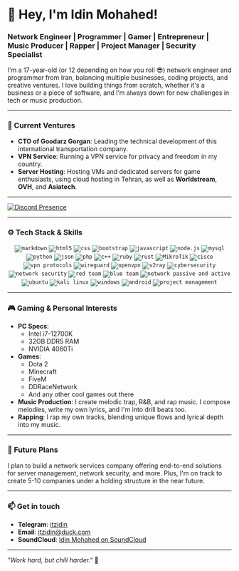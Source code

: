 # 👋 Hey, I'm Idin Mohahed!

### Network Engineer | Programmer | Gamer | Entrepreneur | Music Producer | Rapper | Project Manager | Security Specialist

I'm a 17-year-old (or 12 depending on how you roll 😎) network engineer and programmer from Iran, balancing multiple businesses, coding projects, and creative ventures. I love building things from scratch, whether it's a business or a piece of software, and I’m always down for new challenges in tech or music production.

---

### 💼 Current Ventures
- **CTO of Goodarz Gorgan**: Leading the technical development of this international transportation company.
- **VPN Service**: Running a VPN service for privacy and freedom in my country.
- **Server Hosting**: Hosting VMs and dedicated servers for game enthusiasts, using cloud hosting in Tehran, as well as **Worldstream**, **OVH**, and **Asiatech**.

---

[![Discord Presence](https://lanyard.cnrad.dev/api/932027654234849330)](https://discord.com/users/932027654234849330)

---

### ⚙️ Tech Stack & Skills

<div align="center">
<code><img src="https://img.shields.io/badge/Markdown-000000?style=for-the-badge&logo=markdown&logoColor=white" alt="markdown"></code>
<code><img src="https://img.shields.io/badge/html5-%23E34F26.svg?style=for-the-badge&logo=html5&logoColor=white" alt="html5"></code>
<code><img src="https://img.shields.io/badge/css-1572B6.svg?style=for-the-badge&logo=css3&logoColor=white" alt="css"></code>
<code><img src="https://img.shields.io/badge/bootstrap-%23563D7C.svg?style=for-the-badge&logo=bootstrap&logoColor=white" alt="bootstrap"></code>
<code><img src="https://img.shields.io/badge/javascript-%23323330.svg?style=for-the-badge&logo=javascript&logoColor=%23F7DF1E" alt="javascript"></code>
<code><img src="https://img.shields.io/badge/node.js-%2343853D.svg?style=for-the-badge&logo=node.js&logoColor=white" alt="node.js"></code>
<code><img src="https://img.shields.io/badge/mysql-4479A1.svg?style=for-the-badge&logo=mysql&logoColor=white" alt="mysql"></code>
<code><img src="https://img.shields.io/badge/python-3776AB.svg?style=for-the-badge&logo=python&logoColor=white" alt="python"></code>
<code><img src="https://img.shields.io/badge/json-5E5C5C?style=for-the-badge&logo=json&logoColor=white" alt="json"></code>
<code><img src="https://img.shields.io/badge/php-777BB4?style=for-the-badge&logo=php&logoColor=white" alt="php"></code>
<code><img src="https://img.shields.io/badge/C%2B%2B-00599C?style=for-the-badge&logo=c%2B%2B&logoColor=white" alt="c++"></code>
<code><img src="https://img.shields.io/badge/ruby-3776AB.svg?style=for-the-badge&logo=ruby&logoColor=white" alt="ruby"></code>
<code><img src="https://img.shields.io/badge/rust-3776AB.svg?style=for-the-badge&logo=rust&logoColor=white" alt="rust"></code>
<code><img src="https://img.shields.io/badge/Networking%20-%23FF8000.svg?style=for-the-badge&logo=mikrotik&logoColor=white" alt="MikroTik"></code>
<code><img src="https://img.shields.io/badge/Cisco-%231BA0D7.svg?style=for-the-badge&logo=cisco&logoColor=white" alt="cisco"></code>
<code><img src="https://img.shields.io/badge/VPN%20Protocols-%23232323.svg?style=for-the-badge&logo=wireguard&logoColor=white" alt="vpn protocols"></code>
<code><img src="https://img.shields.io/badge/WireGuard-%23f05133.svg?style=for-the-badge&logo=wireguard&logoColor=white" alt="wireguard"></code>
<code><img src="https://img.shields.io/badge/OpenVPN-%2335495e.svg?style=for-the-badge&logo=openvpn&logoColor=white" alt="openvpn"></code>
<code><img src="https://img.shields.io/badge/V2Ray-%23FE0000.svg?style=for-the-badge&logoColor=white" alt="v2ray"></code>
<code><img src="https://img.shields.io/badge/Cybersecurity-%23000000.svg?style=for-the-badge&logo=cybersecurity&logoColor=white" alt="cybersecurity"></code>
<code><img src="https://img.shields.io/badge/Network%20Security-%231C1C1C.svg?style=for-the-badge&logo=networksecurity&logoColor=white" alt="network security"></code>
<code><img src="https://img.shields.io/badge/Red%20Team%20-%23FF0000.svg?style=for-the-badge&logo=hackerone&logoColor=white" alt="red team"></code>
<code><img src="https://img.shields.io/badge/Blue%20Team%20-%23267BFF.svg?style=for-the-badge&logo=hackthebox&logoColor=white" alt="blue team"></code>
<code><img src="https://img.shields.io/badge/Network%20Passive%20and%20Active-%23232323.svg?style=for-the-badge&logo=wireshark&logoColor=white" alt="network passive and active"></code>
<code><img src="https://img.shields.io/badge/Ubuntu-E95420?style=for-the-badge&logo=ubuntu&logoColor=white" alt="ubuntu"></code>
<code><img src="https://img.shields.io/badge/Kali_Linux-557C94?style=for-the-badge&logo=kalilinux&logoColor=white" alt="kali linux"></code>
<code><img src="https://img.shields.io/badge/Windows-0078D6?style=for-the-badge&logo=windows&logoColor=white" alt="windows"></code>
<code><img src="https://img.shields.io/badge/Android-3DDC84?style=for-the-badge&logo=android&logoColor=white" alt="android"></code>
<code><img src="https://img.shields.io/badge/Project Management-%23FF8000.svg?style=for-the-badge&logo=project&logoColor=white" alt="project management"></code>
</div>

---

### 🎮 Gaming & Personal Interests
- **PC Specs**:
  - Intel i7-12700K
  - 32GB DDR5 RAM
  - NVIDIA 4060Ti
- **Games**: 
  - Dota 2
  - Minecraft
  - FiveM
  - DDRaceNetwork
  - And any other cool games out there
- **Music Production**: I create melodic trap, R&B, and rap music. I compose melodies, write my own lyrics, and I'm into drill beats too.
- **Rapping**: I rap my own tracks, blending unique flows and lyrical depth into my music.

---

### 🚀 Future Plans
I plan to build a network services company offering end-to-end solutions for server management, network security, and more. Plus, I'm on track to create 5-10 companies under a holding structure in the near future.

---

### 📫 Get in touch
- **Telegram**: [itzidin](https://t.me/itzidin)
- **Email**: [itzidin@duck.com](mailto:itzidin@duck.com)
- **SoundCloud**: [Idin Mohahed on SoundCloud](https://soundcloud.com/idinmov)

---

_"Work hard, but chill harder."_ 👑

